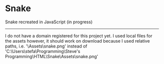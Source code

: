 # Snake
 Snake recreated in JavaScript (in progress)
 <hr>
I do not have a domain registered for this project yet. I used local files for the assets however, it should work on download because I used relative paths, i.e. '\Assets\snake.png' instead of 'C:\Users\stefa\Programming\Steve's Programming\HTML\Snake\Assets\snake.png'
